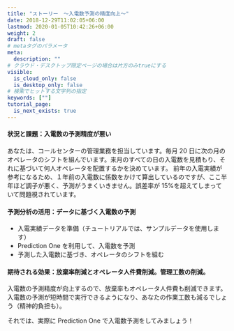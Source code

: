 ```yaml
---
title: "ストーリー　～入電数予測の精度向上～"
date: 2018-12-29T11:02:05+06:00
lastmod: 2020-01-05T10:42:26+06:00
weight: 2
draft: false
# metaタグのパラメータ
meta:
  description: ""
# クラウド・デスクトップ限定ページの場合は片方のみtrueにする
visible:
  is_cloud_only: false
  is_desktop_only: false
# 検索でヒットする文字列の指定
keywords: [""]
tutorial_page:
  is_next_exists: true
---
```


#### 状況と課題：入電数の予測精度が悪い

あなたは、コールセンターの管理業務を担当しています。毎月 20 日に次の月のオペレータのシフトを組んでいます。来月のすべての日の入電数を見積もり、それに基づいて何人オペレータを配置するかを決めています。
前年の入電実績が参考になるため、１年前の入電数に係数をかけて算出しているのですが、ここ半年ほど調子が悪く、予測がうまくいきません。誤差率が 15%を超えてしまっていて問題視されています。

#### 予測分析の活用：データに基づく入電数の予測

- 入電実績データを準備（チュートリアルでは、サンプルデータを使用します）
- Prediction One を利用して、入電数を予測
- 予測した入電数に基づき、オペレータのシフトを組む

#### 期待される効果：放棄率削減とオペレータ人件費削減。管理工数の削減。

入電数の予測精度が向上するので、放棄率もオペレータ人件費も削減できます。
入電数の予測が短時間で実行できるようになり、あなたの作業工数も減るでしょう（精神的負担も）。

それでは、実際に Prediction One で入電数予測をしてみましょう！
